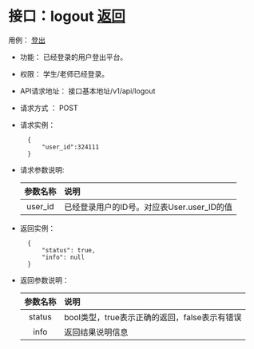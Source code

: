 # 接口：logout  [返回](../README.md)
用例： [登出](../用例/登出.md)

- 功能：
    已经登录的用户登出平台。
    
- 权限：
    学生/老师已经登录。    
    
- API请求地址： 
    接口基本地址/v1/api/logout

- 请求方式 ：
    POST

- 请求实例：

        {
            "user_id":324111
        }
        
- 请求参数说明:        

  |参数名称|说明|
  |:---------:|:--------------------------------------------------------|      
  |user_id|已经登录用户的ID号。对应表User.user_ID的值|
  
- 返回实例：

        {         
            "status": true,
            "info": null
        }
 
- 返回参数说明：    
 
  |参数名称|说明|
  |:---------:|:--------------------------------------------------------|      
  |status|bool类型，true表示正确的返回，false表示有错误|
  |info|返回结果说明信息|

